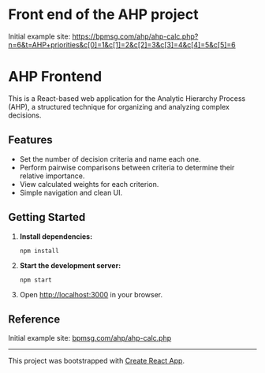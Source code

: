# Front end of the AHP project 

Initial example site: https://bpmsg.com/ahp/ahp-calc.php?n=6&t=AHP+priorities&c[0]=1&c[1]=2&c[2]=3&c[3]=4&c[4]=5&c[5]=6



# AHP Frontend

This is a React-based web application for the Analytic Hierarchy Process (AHP), a structured technique for organizing and analyzing complex decisions.

## Features

- Set the number of decision criteria and name each one.
- Perform pairwise comparisons between criteria to determine their relative importance.
- View calculated weights for each criterion.
- Simple navigation and clean UI.

## Getting Started

1. **Install dependencies:**
   ```
   npm install
   ```

2. **Start the development server:**
   ```
   npm start
   ```

3. Open [http://localhost:3000](http://localhost:3000) in your browser.

## Reference

Initial example site: [bpmsg.com/ahp/ahp-calc.php](https://bpmsg.com/ahp/ahp-calc.php?n=6&t=AHP+priorities&c[0]=1&c[1]=2&c[2]=3&c[3]=4&c[4]=5&c[5]=6)

---
This project was bootstrapped with [Create React App](https://github.com/facebook/create-react-app).